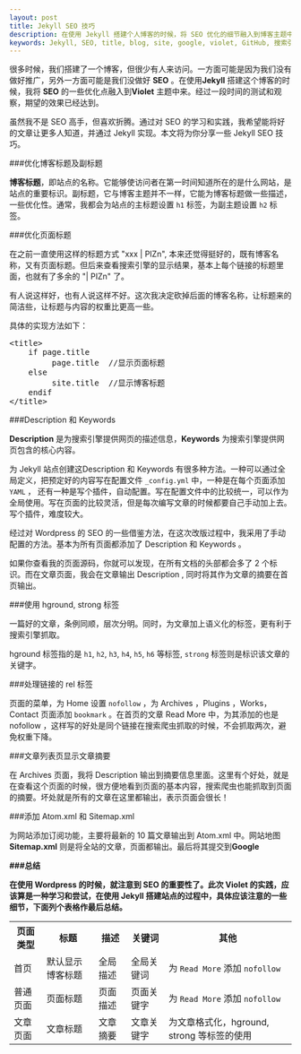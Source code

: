 ```yaml
---
layout: post
title: Jekyll SEO 技巧
description: 在使用 Jekyll 搭建个人博客的时候，将 SEO 优化的细节融入到博客主题中，有利于搜索引擎的对站点内容的抓取，为您的网站带来有价值的流量。本文将为你分享一些 Jekyll SEO 技巧。
keywords: Jekyll, SEO, title, blog, site, google, violet, GitHub, 搜索引擎, 标题, 关键字, 描述, description
---
```

很多时候，我们搭建了一个博客，但很少有人来访问。一方面可能是因为我们没有做好推广，另外一方面可能是我们没做好 <strong>SEO</strong> 。在使用<strong>Jekyll</strong> 搭建这个博客的时候，我将 <strong>SEO</strong> 的一些优化点融入到<strong>Violet</strong> 主题中来。经过一段时间的测试和观察，期望的效果已经达到。

虽然我不是 SEO 高手，但喜欢折腾。通过对 SEO 的学习和实践，我希望能将好的文章让更多人知道，并通过 Jekyll 实现。本文将为你分享一些 Jekyll SEO 技巧。

###优化博客标题及副标题

<strong>博客标题</strong>，即站点的名称。它能够使访问者在第一时间知道所在的是什么网站，是站点的重要标识。副标题，它与博客主题并不一样，它能为博客标题做一些描述，一些优化性。通常，我都会为站点的主标题设置 <code>h1</code> 标签，为副主题设置 <code>h2</code> 标签。

###优化页面标题

在之前一直使用这样的标题方式 "xxx | PIZn", 本来还觉得挺好的，既有博客名称，又有页面标题。但后来查看搜索引擎的显示结果，基本上每个链接的标题里面，也就有了多余的 "| PIZn" 了。

有人说这样好，也有人说这样不好。这次我决定砍掉后面的博客名称，让标题来的简洁些，让标题与内容的权重比更高一些。

具体的实现方法如下：

<pre class="html" name="colorcode">
&lt;title&gt;
    if page.title
         page.title  //显示页面标题
    else
         site.title  //显示博客标题
    endif
&lt;/title&gt;
</pre>

###Description 和 Keywords

<strong>Description</strong> 是为搜索引擎提供网页的描述信息，<strong>Keywords</strong> 为搜索引擎提供网页包含的核心内容。

为 Jekyll 站点创建这Description 和 Keywords 有很多种方法。一种可以通过全局定义，把预定好的内容写在配置文件 <code>_config.yml</code> 中，一种是在每个页面添加 <code>YAML</code> ， 还有一种是写个插件，自动配置。写在配置文件中的比较统一，可以作为全局使用。写在页面的比较灵活，但是每次编写文章的时候都要自己手动加上去。写个插件，难度较大。

经过对 Wordpress 的 SEO 的一些借鉴方法，在这次改版过程中，我采用了手动配置的方法。基本为所有页面都添加了 Description 和 Keywords 。

如果你查看我的页面源码，你就可以发现，在所有文档的头部都会多了 2 个标识。而在文章页面，我会在文章输出 Description , 同时将其作为文章的摘要在首页输出。

###使用 hground, strong 标签

一篇好的文章，条例同顺，层次分明。同时，为文章加上语义化的标签，更有利于搜索引擎抓取。

hground 标签指的是 <code>h1</code>, <code>h2</code>, <code>h3</code>, <code>h4</code>, <code>h5</code>, <code>h6</code> 等标签, <code>strong</code> 标签则是标识该文章的关键字。

###处理链接的 rel 标签

页面的菜单，为 Home 设置 <code>nofollow</code> ，为 Archives ，Plugins ，Works，Contact 页面添加 <code>bookmark</code> 。在首页的文章 Read More 中，为其添加的也是 nofollow ，这样写的好处是同个链接在搜索爬虫抓取的时候，不会抓取两次，避免权重下降。

###文章列表页显示文章摘要

在 Archives 页面，我将 Description 输出到摘要信息里面。这里有个好处，就是在查看这个页面的时候，很方便地看到页面的基本内容，搜索爬虫也能抓取到页面的摘要。坏处就是所有的文章在这里都输出，表示页面会很长！

###添加 Atom.xml 和 Sitemap.xml

为网站添加订阅功能，主要将最新的 10 篇文章输出到 Atom.xml 中。网站地图<strong>Sitemap.xml</strong> 则是将全站的文章，页面都输出。最后将其提交到<strong>Google</stong>

###总结

在使用 Wordpress 的时候，就注意到 SEO 的重要性了。此次 Violet 的实践，应该算是一种学习和尝试，在使用 Jekyll 搭建站点的过程中，具体应该注意的一些细节，下面列个表格作最后总结。

<table>
    <tbody>
        <tr>
            <th>页面类型</th>
            <th>标题</th>
            <th>描述</th>
            <th>关键词</th>
            <th>其他</th>
        </tr>
        <tr>
            <td>首页</td>
            <td>默认显示博客标题</td>
            <td>全局描述</td>
            <td>全局关键词</td>
            <td>为 <code>Read More</code> 添加 <code>nofollow</code></td>
        </tr>
        <tr>
            <td>普通页面</td>
            <td>页面标题</td>
            <td>页面描述</td>
            <td>页面关键字</td>
            <td>为 <code>Read More</code> 添加 <code>nofollow</code></td>
        </tr>
        <tr>
            <td>文章页面</td>
            <td>文章标题</td>
            <td>文章摘要</td>
            <td>文章关键字</td>
            <td>为文章格式化，hground, strong 等标签的使用</td>
        </tr>
    </tbody>
</table>
